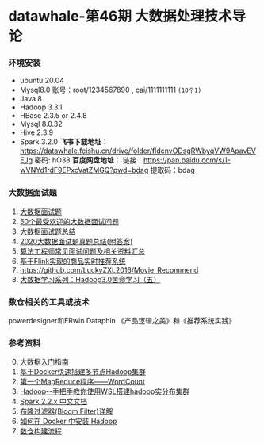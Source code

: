 # datawhale-第46期 大数据处理技术导论

### 环境安装
- ubuntu 20.04
- Mysql8.0  账号：root/1234567890  , cai/1111111111 `(10个1)`
- Java 8
- Hadoop 3.3.1
- HBase 2.3.5 or 2.4.8
- Mysql 8.0.32
- Hive 2.3.9
- Spark 3.2.0
  **飞书下载地址**：https://datawhale.feishu.cn/drive/folder/fldcnvODsgRWbyqVW9ApavEVEJg   密码: hO38
  **百度网盘地址：**
  链接：https://pan.baidu.com/s/1-wVNYd1rdF9EPxcVatZMGQ?pwd=bdag  提取码：bdag

### 大数据面试题

1. [大数据面试题](https://blog.csdn.net/xiaozhaoshigedasb/article/details/105814967)
2. [50个最受欢迎的大数据面试问题](https://zhuanlan.zhihu.com/p/108612455)
3. [大数据面试题总结](https://zhuanlan.zhihu.com/p/89703650)
4. [2020大数据面试题真题总结(附答案)](https://blog.csdn.net/wypblog/article/details/110251934)
5. [算法工程师常见面试问题及相关资料汇总](https://cloud.tencent.com/developer/article/1518965)
6. [基于Flink实现的商品实时推荐系统](https://github.com/CheckChe0803/flink-recommandSystem-demo)
7. https://github.com/LuckyZXL2016/Movie_Recommend
8. [大数据学习系列：Hadoop3.0苦命学习（五）](https://blog.csdn.net/qq_39410381/article/details/106288349)

### 数仓相关的工具或技术

powerdesigner和ERwin Dataphin 《产品逻辑之美》和《推荐系统实践》

### 参考资料

0. [大数据入门指南](https://github.com/heibaiying/BigData-Notes)
1. [基于Docker快速搭建多节点Hadoop集群](http://dockone.io/article/8868)
2. [第一个MapReduce程序——WordCount](https://songlee24.github.io/2015/07/29/mapreduce-word-count/)
3. [Hadoop--手把手教你使用WSL搭建hadoop实分布集群](https://blog.csdn.net/xiaolei565/article/details/103179634)
4. [Spark 2.2.x 中文文档](https://spark-reference-doc-cn.readthedocs.io/zh_CN/latest/programming-guide/quick-start.html)
5. [布隆过滤器(Bloom Filter)详解](https://www.cnblogs.com/liyulong1982/p/6013002.html)
6. [如何在 Docker 中安装 Hadoop](https://liufengyu.cn/posts/docker-hadoop.html)
7. [数仓构建流程](https://blog.csdn.net/fenglei0415/article/details/99101592)
